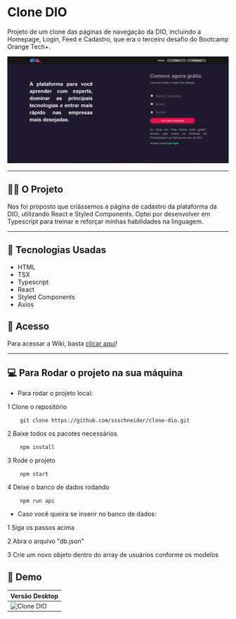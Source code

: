 # Clone DIO
Projeto de um clone das páginas de navegação da DIO, incluindo a Homepage, Login, Feed e Cadastro, que era o terceiro desafio do Bootcamp Orange Tech+.

![Página de Cadastro](public/images/Screenshot_17.png)

----

## 👩‍💻 O Projeto

Nos foi proposto que criássemos a página de cadastro da plataforma da DIO, utilizando React e Styled Components. Optei por desenvolver em Typescript para treinar e reforçar minhas habilidades na linguagem.

----

## 🔧 Tecnologias Usadas

- HTML
- TSX
- Typescript
- React
- Styled Components
- Axios

## 🔗 Acesso 

Para acessar a Wiki, basta <a href="https://clone-dio-kappa.vercel.app/">clicar aqui</a>!

----

## 💻 Para Rodar o projeto na sua máquina

- Para rodar o projeto local:

1 Clone o repositório
```
    git clone https://github.com/ssschneider/clone-dio.git
```

2 Baixe todos os pacotes necessários
```
    npm install
```

3 Rode o projeto
```
    npm start
```

4 Deixe o banco de dados rodando
```
    npm run api
```

- Caso você queira se inserir no banco de dados: 

1 Siga os passos acima

2 Abra o arquivo "db.json"

3 Crie um novo objeto dentro do array de usuários conforme os modelos

## 🤳 Demo

| Versão Desktop |
| -------------- |
| ![Clone DIO](public/images/desktop.gif) |